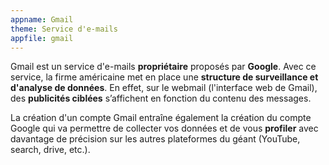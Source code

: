 ```yaml
---
appname: Gmail
theme: Service d'e-mails
appfile: gmail
---
```


Gmail est un service d'e-mails **propriétaire** proposés par **Google**. Avec ce service, la firme américaine met en place une **structure de surveillance et d'analyse de données**. En effet, sur le webmail (l'interface web de Gmail), des **publicités ciblées** s’affichent en fonction du contenu des messages.

La création d'un compte Gmail entraîne également la création du compte Google qui va permettre de collecter vos données et de vous **profiler** avec davantage de précision sur les autres plateformes du géant (YouTube, search, drive, etc.).
